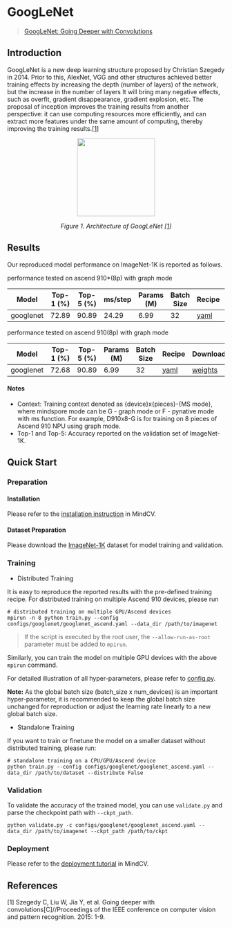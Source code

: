 # GoogLeNet
> [GoogLeNet: Going Deeper with Convolutions](https://arxiv.org/abs/1409.4842)

## Introduction

GoogLeNet is a new deep learning structure proposed by Christian Szegedy in 2014. Prior to this, AlexNet, VGG and other
structures achieved better training effects by increasing the depth (number of layers) of the network, but the increase
in the number of layers It will bring many negative effects, such as overfit, gradient disappearance, gradient
explosion, etc. The proposal of inception improves the training results from another perspective: it can use computing
resources more efficiently, and can extract more features under the same amount of computing, thereby improving the
training results.[[1](#references)]

<p align="center">
  <img src="https://user-images.githubusercontent.com/53842165/210749903-5ff23c0e-547f-487d-bb64-70b6e99031ea.jpg" width=180 />
</p>
<p align="center">
  <em>Figure 1. Architecture of GoogLeNet [<a href="#references">1</a>] </em>
</p>

## Results

Our reproduced model performance on ImageNet-1K is reported as follows.

performance tested on ascend 910*(8p) with graph mode


<div align="center">

| Model     | Top-1 (%) | Top-5 (%) | ms/step | Params (M) | Batch Size | Recipe                                                                                            | Download                                                                                                 |
| --------- | --------- | --------- | ------- | ---------- | ---------- | ------------------------------------------------------------------------------------------------- | -------------------------------------------------------------------------------------------------------- |
| googlenet | 72.89     | 90.89     | 24.29   | 6.99       | 32         | [yaml](https://github.com/mindspore-lab/mindcv/blob/main/configs/googlenet/googlenet_ascend.yaml) | [weights](https://download-mindspore.osinfra.cn/toolkits/mindcv/googlenet/googlenet-de74c31d-910v2.ckpt) |

</div>

performance tested on ascend 910(8p) with graph mode

<div align="center">

| Model     | Top-1 (%) | Top-5 (%) | Params (M) | Batch Size | Recipe                                                                                            | Download                                                                                   |
| --------- | --------- | --------- | ---------- | ---------- | ------------------------------------------------------------------------------------------------- | ------------------------------------------------------------------------------------------ |
| googlenet | 72.68     | 90.89     | 6.99       | 32         | [yaml](https://github.com/mindspore-lab/mindcv/blob/main/configs/googlenet/googlenet_ascend.yaml) | [weights](https://download.mindspore.cn/toolkits/mindcv/googlenet/googlenet-5552fcd3.ckpt) |

</div>

#### Notes

- Context: Training context denoted as {device}x{pieces}-{MS mode}, where mindspore mode can be G - graph mode or F - pynative mode with ms function. For example, D910x8-G is for training on 8 pieces of Ascend 910 NPU using graph mode.
- Top-1 and Top-5: Accuracy reported on the validation set of ImageNet-1K.

## Quick Start

### Preparation

#### Installation
Please refer to the [installation instruction](https://github.com/mindspore-ecosystem/mindcv#installation) in MindCV.

#### Dataset Preparation
Please download the [ImageNet-1K](https://www.image-net.org/challenges/LSVRC/2012/index.php) dataset for model training and validation.

### Training

* Distributed Training

It is easy to reproduce the reported results with the pre-defined training recipe. For distributed training on multiple Ascend 910 devices, please run

```shell
# distributed training on multiple GPU/Ascend devices
mpirun -n 8 python train.py --config configs/googlenet/googlenet_ascend.yaml --data_dir /path/to/imagenet
```

> If the script is executed by the root user, the `--allow-run-as-root` parameter must be added to `mpirun`.

Similarly, you can train the model on multiple GPU devices with the above `mpirun` command.

For detailed illustration of all hyper-parameters, please refer to [config.py](https://github.com/mindspore-lab/mindcv/blob/main/config.py).

**Note:**  As the global batch size  (batch_size x num_devices) is an important hyper-parameter, it is recommended to keep the global batch size unchanged for reproduction or adjust the learning rate linearly to a new global batch size.

* Standalone Training

If you want to train or finetune the model on a smaller dataset without distributed training, please run:

```shell
# standalone training on a CPU/GPU/Ascend device
python train.py --config configs/googlenet/googlenet_ascend.yaml --data_dir /path/to/dataset --distribute False
```

### Validation

To validate the accuracy of the trained model, you can use `validate.py` and parse the checkpoint path with `--ckpt_path`.

```shell
python validate.py -c configs/googlenet/googlenet_ascend.yaml --data_dir /path/to/imagenet --ckpt_path /path/to/ckpt
```

### Deployment

Please refer to the [deployment tutorial](https://mindspore-lab.github.io/mindcv/tutorials/deployment/) in MindCV.

## References

[1] Szegedy C, Liu W, Jia Y, et al. Going deeper with convolutions[C]//Proceedings of the IEEE conference on computer vision and pattern recognition. 2015: 1-9.
